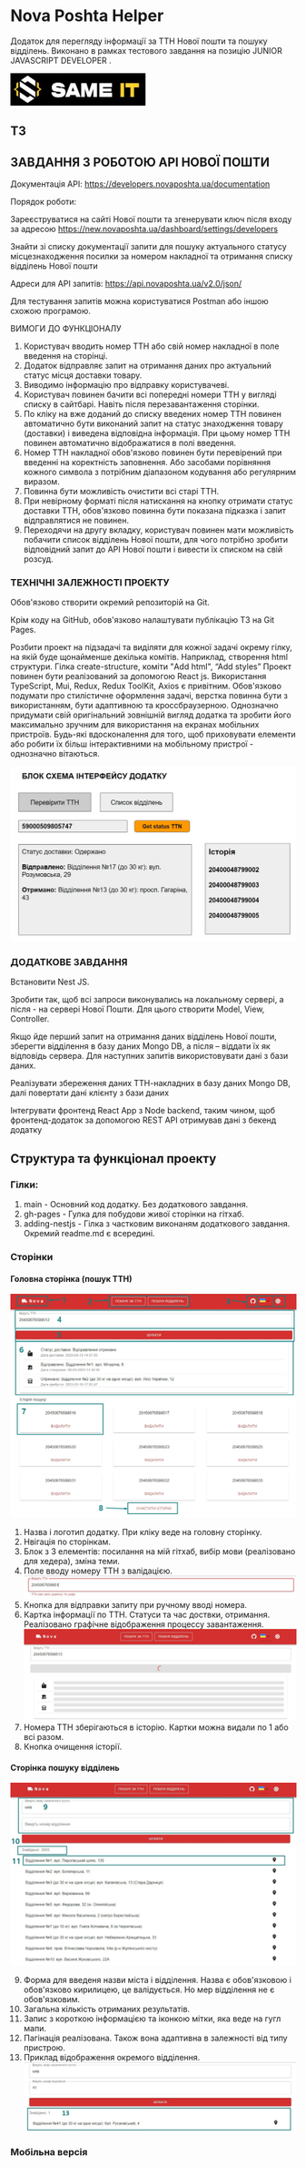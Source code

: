 # Nova Poshta Helper

Додаток для перегляду інформації за ТТН Нової пошти та пошуку відділень.
Виконано в рамках тестового завдання на позицію JUNIOR JAVASCRIPT DEVELOPER .

![Company Logo](./assets/doc/companyLogo.jpg)

## ТЗ

## ЗАВДАННЯ З РОБОТОЮ API НОВОЇ ПОШТИ

Документація API: https://developers.novaposhta.ua/documentation

Порядок роботи:

Зареєструватися на сайті Нової пошти та згенерувати ключ після входу за адресою
https://new.novaposhta.ua/dashboard/settings/developers

Знайти зі списку документації запити для пошуку актуального статусу
місцезнаходження посилки за номером накладної та отримання списку відділень
Нової пошти

Адреси для API запитів: https://api.novaposhta.ua/v2.0/json/

Для тестування запитів можна користуватися Postman або іншою схожою програмою.

ВИМОГИ ДО ФУНКЦІОНАЛУ

1. Користувач вводить номер ТТН або свій номер накладної в поле введення на
   сторінці.
2. Додаток відправляє запит на отримання даних про актуальний статус місця
   доставки товару.
3. Виводимо інформацію про відправку користувачеві.
4. Користувач повинен бачити всі попередні номери ТТН у вигляді списку в
   сайтбарі. Навіть після перезавантаження сторінки.
5. По кліку на вже доданий до списку введених номер ТТН повинен автоматично бути
   виконаний запит на статус знаходження товару (доставки) і виведена відповідна
   інформація. При цьому номер ТТН повинен автоматично відображатися в полі
   введення.
6. Номер ТТН накладної обов'язково повинен бути перевірений при введенні на
   коректність заповнення. Або засобами порівняння кожного символа з потрібним
   діапазоном кодування або регулярним виразом.
7. Повинна бути можливість очистити всі старі ТТН.
8. При невірному форматі після натискання на кнопку отримати статус доставки
   ТТН, обов'язково повинна бути показана підказка і запит відправлятися не
   повинен.
9. Переходячи на другу вкладку, користувач повинен мати можливість побачити
   список відділень Нової пошти, для чого потрібно зробити відповідний запит до
   API Нової пошти і вивести їх списком на свій розсуд.

### ТЕХНІЧНІ ЗАЛЕЖНОСТІ ПРОЕКТУ

Обов'язково створити окремий репозиторій на Git.

Крім коду на GitHub, обов'язково налаштувати публікацію ТЗ на Git Pages.

Розбити проект на підзадачі та виділяти для кожної задачі окрему гілку, на якій
буде щонайменше декілька комітів. Наприклад, створення html структури. Гілка
create-structure, коміти "Add html", “Add styles” Проект повинен бути
реалізований за допомогою React js. Використання TypeScript, Mui, Redux, Redux
ToolKit, Axios є привітним. Обов'язково подумати про стилістичне оформлення
задачі, верстка повинна бути з використанням, бути адаптивною та
кроссбраузерною. Однозначно придумати свій оригінальний зовнішній вигляд додатка
та зробити його максимально зручним для використання на екранах мобільних
пристроїв. Будь-які вдосконалення для того, щоб приховувати елементи або робити
їх більш інтерактивними на мобільному пристрої - однозначно вітаються.

![Schema](./assets/doc/schema.jpg)

### ДОДАТКОВЕ ЗАВДАННЯ

Встановити Nest JS.

Зробити так, щоб всі запроси виконувались на локальному сервері, а після - на
сервері Нової Пошти. Для цього створити Model, View, Controller.

Якщо йде перший запит на отримання даних відділень Нової пошти, зберегти
відділення в базу даних Mongo DB, а після – віддати їх як відповідь сервера. Для
наступних запитів використовувати дані з бази даних.

Реалізувати збереження даних ТТН-накладних в базу даних Mongo DB, далі повертати
дані клієнту з бази даних

Інтегрувати фронтенд React App з Node backend, таким чином, щоб фронтенд-додаток
за допомогою REST API отримував дані з бекенд додатку

## Структура та функціонал проекту

### Гілки:

1. main - Основний код додатку. Без додаткового завдання.
2. gh-pages - Гулка для побудови живої сторінки на гітхаб.
3. adding-nestjs - Гілка з частковим виконаням додаткового завдання. Окремий
   readme.md є всередині.

### Сторінки

#### Головна сторінка (пошук ТТН)

![ttn page](./assets/doc/ttnpage.jpg)

1. Назва і логотип додатку. При кліку веде на головну сторінку.
2. Нвігація по сторінкам.
3. Блок з 3 елементів: посилання на мій гітхаб, вибір мови (реалізовано для
   хедера), зміна теми.
4. Поле вводу номеру ТТН з валідацією.
   ![ttn validation](./assets/doc/ttnmistake.jpg)
5. Кнопка для відправки запиту при ручному вводі номера.
6. Картка інформації по ТТН. Статуси та час доствки, отримання. Реалізовано
   графічне відображення процессу завантаження.
   ![ttn loading](./assets/doc/ttnloading.jpg)
7. Номера ТТН зберігаються в історію. Картки можна видали по 1 або всі разом.
8. Кнопка очищення історії.

#### Сторінка пошуку відділень

![departments page](./assets/doc/departmentspage.jpg)

9. Форма для введеня назви міста і відділення. Назва є обов'язковою і
   обов'язково кирилицею, це валідується. Но мер відділення не є обов'язковим.
10. Загальна кількість отриманих результатів.
11. Запис з короткою інформацією та іконкою мітки, яка веде на гугл мапи.
12. Пагінація реалізована. Також вона адаптивна в залежності від типу пристрою.
13. Приклад відображення окремого відділення.
    ![departments pagination](./assets/doc/departmentsspec.jpg)

### Мобільна версія
